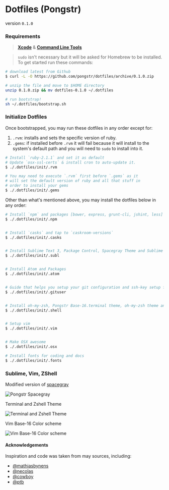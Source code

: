 Dotfiles (Pongstr)
========

version `0.1.0`

### Requirements

> **[Xcode](https://developer.apple.com/xcode/)** &amp; **[Command Line Tools](https://developer.apple.com/downloads)**

> `sudo` isn't necessary but it will be asked for Homebrew to be installed. To get started run these commands:

```bash
# download latest from Github
$ curl -L -O https://github.com/pongstr/dotfiles/archive/0.1.0.zip

# unzip the file and move to $HOME directory
unzip 0.1.0.zip && mv dotfiles-0.1.0 ~/.dotfiles

# run bootstrap!
sh ~/.dotfiles/bootstrap.sh
```


### Initialize Dotfiles

Once bootstrapped, you may run these dotfiles in any order except for:

1. `.rvm`: installs and sets the specific version of ruby.
2. `.gems`: if installed before `.rvm` it will fail because it will install to
    the system's default path and you will need to `sudo` to install into it.

```bash
# Install `ruby-2.1.1` and set it as default
# Update `osx-ssl-certs` & install cron to auto-update it.
$ ./.dotfiles/init/.rvm

# You may need to execute `.rvm` first before `.gems` as it
# will set the default version of ruby and all that stuff in
# order to install your gems
$ ./.dotfiles/init/.gems
```

Other than what's mentioned above, you may install the dotfiles below in any order:

```bash
# Install `npm` and packages [bower, express, grunt-cli, jshint, less]
$ ./.dotfiles/init/.npm


# Install `casks` and tap to `caskroom-versions`
$ ./.dotfiles/init/.casks


# Install Sublime Text 3, Package Control, Spacegray Theme and Sublime Text Packages
$ ./.dotfiles/init/.subl


# Install Atom and Packages
$ ./.dotfiles/init/.atom


# Guide that helps you setup your git configuration and ssh-key setup for Github and Bitbucket
$ ./.dotfiles/init/.gituser


# Install oh-my-zsh, Pongstr Base-16.terminal theme, oh-my-zsh theme and configs
$ ./.dotfiles/init/.shell


# Setup vim
$ ./.dotfiles/init/.vim


# Make OSX awesome
$ ./.dotfiles/init/.osx

# Install fonts for coding and docs
$ ./.dotfiles/init/.fonts
```

### Sublime, Vim, ZShell

Modified version of [spacegray](http://github.com/kkga/spacegray.git)

![Pongstr Spacegray](http://i.imgur.com/ejGME1z.png)


Terminal and Zshell Theme

![Terminal and Zshell Theme](http://i.imgur.com/Wc9hZiw.png)

Vim Base-16 Color scheme

![Vim Base-16 Color scheme](http://i.imgur.com/ZORdYxI.png)

#### Acknowledgements

Inspiration and code was taken from may sources, including:

  - [@mathiasbynens](https://github.com/mathiasbynens/dotfiles)
  - [@necolas](https://github.com/necolas/dotfiles)
  - [@cowboy](https://twitter.com/cowboy/dotfiles/)
  - [@ptb](https://github.com/ptb/Mac-OS-X-Lion-Setup)
